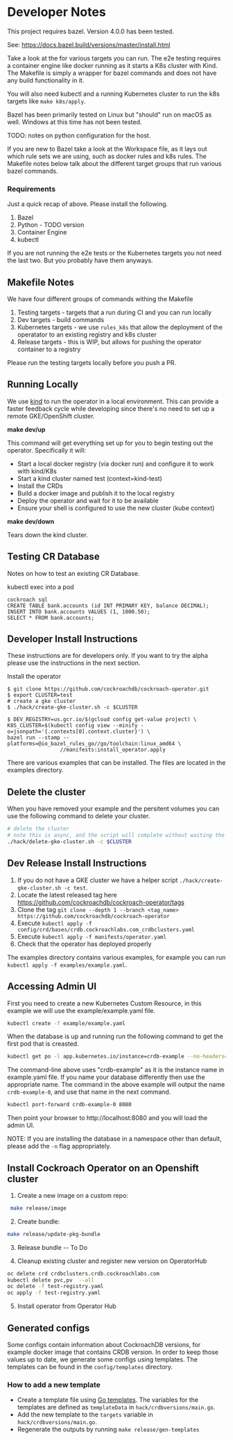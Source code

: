 # Developer Notes

This project requires bazel. Version 4.0.0 has been tested.

See: https://docs.bazel.build/versions/master/install.html

Take a look at the [](Makefile) for various targets you can run. The e2e testing requires a container engine like docker
running as it starts a K8s cluster with Kind. The Makefile is simply a wrapper for bazel commands and does not have any
build functionality in it.

You will also need kubectl and a running Kubernetes cluster to run the k8s targets like `make k8s/apply`.

Bazel has been primarily tested on Linux but "should" run on macOS as well. Windows at this time has not been tested.

TODO: notes on python configuration for the host.

If you are new to Bazel take a look at the Workspace file, as it lays out which rule sets we are using, such as docker
rules and k8s rules. The Makefile notes below talk about the different target groups that run various bazel commands.

### Requirements

Just a quick recap of above. Please install the following.

1. Bazel
1. Python - TODO version
1. Container Engine
1. kubectl

If you are not running the e2e tests or the Kubernetes targets you not need the last two. But you probably have them
anyways.

## Makefile Notes

We have four different groups of commands withing the Makefile

1. Testing targets - targets that a run during CI and you can run locally
2. Dev targets - build commands
3. Kubernetes targets - we use `rules_k8s` that allow the deployment of the operatator to an existing registry and k8s
   cluster
4. Release targets - this is WIP, but allows for pushing the operator container to a registry

Please run the testing targets locally before you push a PR.

## Running Locally

We use [kind] to run the operator in a local environment. This can provide a faster feedback cycle while developing
since there's no need to set up a remote GKE/OpenShift cluster.

[kind]: https://kind.sigs.k8s.io/

**make dev/up**

This command will get everything set up for you to begin testing out the operator. Specifically it will:

* Start a local docker registry (via docker run) and configure it to work with kind/K8s
* Start a kind cluster named test (context=kind-test)
* Install the CRDs
* Build a docker image and publish it to the local registry
* Deploy the operator and wait for it to be available
* Ensure your shell is configured to use the new cluster (kube context)

**make dev/down**

Tears down the kind cluster.

## Testing CR Database

Notes on how to test an existing CR Database.

kubectl exec into a pod

```
cockroach sql
CREATE TABLE bank.accounts (id INT PRIMARY KEY, balance DECIMAL);
INSERT INTO bank.accounts VALUES (1, 1000.50);
SELECT * FROM bank.accounts;
```

## Developer Install Instructions

These instructions are for developers only. If you want to try the alpha please use the instructions in the next
section.

Install the operator

```console
$ git clone https://github.com/cockroachdb/cockroach-operator.git
$ export CLUSTER=test
# create a gke cluster
$ ./hack/create-gke-cluster.sh -c $CLUSTER

$ DEV_REGISTRY=us.gcr.io/$(gcloud config get-value project) \
K8S_CLUSTER=$(kubectl config view --minify -o=jsonpath='{.contexts[0].context.cluster}') \
bazel run --stamp --platforms=@io_bazel_rules_go//go/toolchain:linux_amd64 \
                 //manifests:install_operator.apply
```

There are various examples that can be installed. The files are located in the examples directory.

## Delete the cluster

When you have removed your example and the persitent volumes you can use the following command to delete your cluster.

```bash
# delete the cluster
# note this is async, and the script will complete without waiting the entire time
./hack/delete-gke-cluster.sh -c $CLUSTER
```

## Dev Release Install Instructions

1. If you do not have a GKE cluster we have a helper script `./hack/create-gke-cluster.sh -c test`.
1. Locate the latest released tag here  https://github.com/cockroachdb/cockroach-operator/tags
1. Clone the tag `git clone --depth 1 --branch <tag_name> https://github.com/cockroachdb/cockroach-operator`
1. Execute `kubectl apply -f config/crd/bases/crdb.cockroachlabs.com_crdbclusters.yaml`
1. Execute `kubectl apply -f manifests/operator.yaml`
1. Check that the operator has deployed properly

The examples directory contains various examples, for example you can run `kubectl apply -f examples/example.yaml`.

## Accessing Admin UI

First you need to create a new Kubernetes Custom Resource, in this example we will use the example/example.yaml file.

```bash
kubectl create -f example/example.yaml
```

When the database is up and running run the following command to get the first pod that is creasted.

```bash
kubectl get po -l app.kubernetes.io/instance=crdb-example --no-headers=true | head -n 1 | awk '{ print $1 }'
```

The command-line above uses "crdb-example" as it is the instance name in example.yaml file. If you name your database
differently then use the appropriate name. The command in the above example will output the name `crdb-example-0`, and
use that name in the next command.

```bash
kubectl port-forward crdb-example-0 8080
```

Then point your browser to http://localhost:8080 and you will load the admin UI.

NOTE: If you are installing the database in a namespace other than default, please add the `-n` flag appropriately.

## Install Cockroach Operator on an Openshift cluster

1. Create a new image on a custom repo:

```bash
 make release/image
```

2. Create bundle:

```bash
make release/update-pkg-bundle
```

3. Release bundle -- To Do

4. Cleanup existing cluster and register new version on OperatorHub

```bash
oc delete crd crdbclusters.crdb.cockroachlabs.com
kubectl delete pvc,pv  --all
oc delete -f test-registry.yaml
oc apply -f test-registry.yaml
```

5. Install operator from Operator Hub

## Generated configs

Some configs contain information about CockroachDB versions, for example docker image that contains CRDB version. In
order to keep those values up to date, we generate some configs using templates. The templates can be found in the
`config/templates` directory.

### How to add a new template

* Create a template file using [Go templates](https://pkg.go.dev/text/template). The variables for the templates are
  defined as `templateData` in
  `hack/crdbversions/main.go`.
* Add the new template to the `targets` variable in `hack/crdbversions/main.go`.
* Regenerate the outputs by running `make release/gen-templates`
